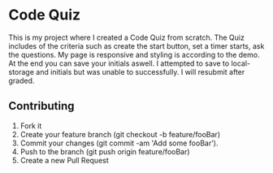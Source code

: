 #                                             Code Quiz

This is my project where I created a Code Quiz from scratch. The Quiz includes of the criteria such as create the start button, set a timer starts, ask the questions. My page is responsive and styling is according to the demo. At the end you can save your initials aswell. I attempted to save to local-storage and initials but was unable to successfully. I will resubmit after graded.

## Contributing


1. Fork it
2. Create your feature branch (git checkout -b feature/fooBar)
3. Commit your changes (git commit -am 'Add some fooBar').
4. Push to the branch (git push origin feature/fooBar)
5. Create a new Pull Request